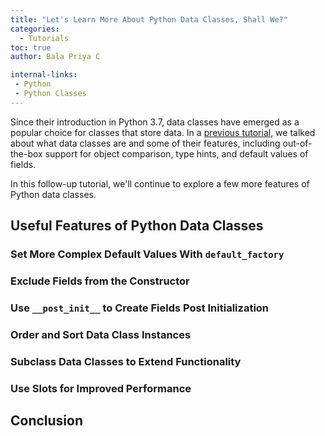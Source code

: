 ```yaml
---
title: "Let's Learn More About Python Data Classes, Shall We?"
categories:
  - Tutorials
toc: true
author: Bala Priya C

internal-links:
 - Python
 - Python Classes
---
```


Since their introduction in Python 3.7, data classes have emerged as a popular choice for classes that store data. In a [previous tutorial](/blog/python-data-classes), we talked about what data classes are and some of their features, including out-of-the-box support for object comparison, type hints, and default values of fields.

In this follow-up tutorial, we'll continue to explore a few more features of Python data classes.

## Useful Features of Python Data Classes

### Set More Complex Default Values With `default_factory`

### Exclude Fields from the Constructor

### Use `__post_init__` to Create Fields Post Initialization

### Order and Sort Data Class Instances

### Subclass Data Classes to Extend Functionality

### Use Slots for Improved Performance

## Conclusion

